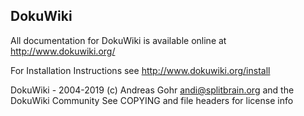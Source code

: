 DokuWiki
--------------
All documentation for DokuWiki is available online
at http://www.dokuwiki.org/

For Installation Instructions see
http://www.dokuwiki.org/install

DokuWiki - 2004-2019 (c) Andreas Gohr <andi@splitbrain.org>
                         and the DokuWiki Community
See COPYING and file headers for license info

